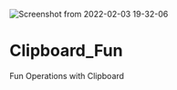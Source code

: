 ![Screenshot from 2022-02-03 19-32-06](https://user-images.githubusercontent.com/49148284/152357967-75ca77b5-5043-4b2f-976a-a0d401cb85ee.png)
# Clipboard_Fun
Fun Operations with Clipboard
